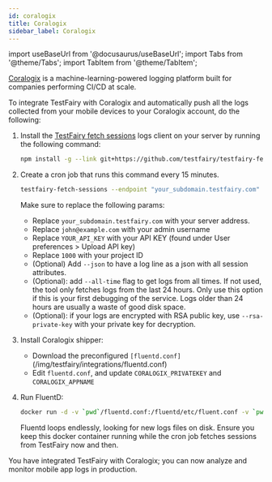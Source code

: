 ```yaml
---
id: coralogix
title: Coralogix
sidebar_label: Coralogix
---
```


import useBaseUrl from '@docusaurus/useBaseUrl';
import Tabs from '@theme/Tabs';
import TabItem from '@theme/TabItem';

[Coralogix](https://coralogix.com/) is a machine-learning-powered logging platform built for companies performing CI/CD at scale.

To integrate TestFairy with Coralogix and automatically push all the logs collected from your mobile devices to your Coralogix account, do the following:

1. Install the [TestFairy fetch sessions](https://github.com/testfairy/testfairy-fetch-sessions) logs client on your server by running the following command:

   ```bash
   npm install -g --link git+https://github.com/testfairy/testfairy-fetch-sessions.git
   ```

2. Create a cron job that runs this command every 15 minutes.

   ```bash
   testfairy-fetch-sessions --endpoint "your_subdomain.testfairy.com" --user "john@example.com" --api-key "YOUR_API_KEY" --project-id=1000 --logs --json
   ```

   Make sure to replace the following params:

   - Replace `your_subdomain.testfairy.com` with your server address.
   - Replace `john@example.com` with your admin username
   - Replace `YOUR_API_KEY` with your API KEY (found under User preferences > Upload API key)
   - Replace `1000` with your project ID
   - (Optional) Add `--json` to have a log line as a json with all session attributes.
   - (Optional): add `--all-time` flag to get logs from all times. If not used, the tool only fetches logs from the last 24 hours. Only use this option if this is your first debugging of the service. Logs older than 24 hours are usually a waste of good disk space.
   - (Optional): if your logs are encrypted with RSA public key, use `--rsa-private-key` with your private key for decryption.

3. Install Coralogix shipper:

   - Download the preconfigured `[fluentd.conf]`(/img/testfairy/integrations/fluentd.conf)
   - Edit `fluentd.conf`, and update `CORALOGIX_PRIVATEKEY` and `CORALOGIX_APPNAME`

4. Run FluentD:
   ```bash
   docker run -d -v `pwd`/fluentd.conf:/fluentd/etc/fluent.conf -v `pwd`:/opt coralogixrepo/fluentd-coralogix-image:latest
   ```
   Fluentd loops endlessly, looking for new logs files on disk. Ensure you keep this docker container running while the cron job fetches sessions from TestFairy now and then.

You have integrated TestFairy with Coralogix; you can now analyze and monitor mobile app logs in production.
